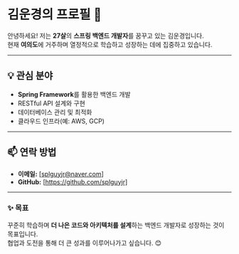 # 김운경의 프로필 👋

안녕하세요! 저는 **27살**의 **스프링 백엔드 개발자**를 꿈꾸고 있는 김운경입니다.  
현재 **여의도**에 거주하며 열정적으로 학습하고 성장하는 데에 집중하고 있습니다.

---

## 💡 관심 분야
- **Spring Framework**를 활용한 백엔드 개발
- RESTful API 설계와 구현
- 데이터베이스 관리 및 최적화
- 클라우드 인프라(예: AWS, GCP)

---

## 📫 연락 방법
- **이메일:** [splguyjr@naver.com]
- **GitHub:** [https://github.com/splguyjr]

---

### ✨ 목표
꾸준히 학습하며 **더 나은 코드와 아키텍처를 설계**하는 백엔드 개발자로 성장하는 것이 목표입니다.  
협업과 도전을 통해 더 큰 성과를 이루어나가고 싶습니다. 😊
